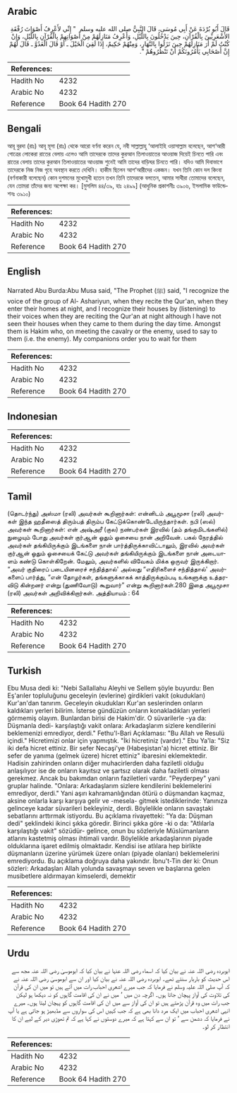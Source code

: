 ## Arabic


<div dir="rtl" lang="ar" style={{fontSize:'larger',backgroundColor:'#f8f9fa',padding:20}}>
قَالَ أَبُو بُرْدَةَ عَنْ أَبِي مُوسَى، قَالَ النَّبِيُّ صلى الله عليه وسلم ‏ "‏ إِنِّي لأَعْرِفُ أَصْوَاتَ رُفْقَةِ الأَشْعَرِيِّينَ بِالْقُرْآنِ، حِينَ يَدْخُلُونَ بِاللَّيْلِ، وَأَعْرِفُ مَنَازِلَهُمْ مِنْ أَصْوَاتِهِمْ بِالْقُرْآنِ بِاللَّيْلِ، وَإِنْ كُنْتُ لَمْ أَرَ مَنَازِلَهُمْ حِينَ نَزَلُوا بِالنَّهَارِ، وَمِنْهُمْ حَكِيمٌ، إِذَا لَقِيَ الْخَيْلَ ـ أَوْ قَالَ الْعَدُوَّ ـ قَالَ لَهُمْ إِنَّ أَصْحَابِي يَأْمُرُونَكُمْ أَنْ تَنْظُرُوهُمْ ‏"‏‏.‏
</div>
<div style={{backgroundColor:'#f8f9fa',padding:20, marginBottom: 10}}><table> <thead> <tr> <th>References:</th> <th></th> </tr> </thead> <tbody><tr><td>Hadith No</td><td>4232</td></tr><tr><td>Arabic No</td><td>4232</td></tr><tr><td>Reference</td><td>Book 64 Hadith 270</td></tr></tbody></table></div>

## Bengali


<div dir="ltr" lang="bn" style={{fontSize:'larger',backgroundColor:'#f8f9fa',padding:20}}>
আবূ বুরদা (রাঃ) আবূ মূসা (রাঃ) থেকে আরো বর্ণনা করেন যে, নবী সাল্লাল্লাহু ‘আলাইহি ওয়াসাল্লাম বলেছেন, আশ‘আরী গোত্রের লোকেরা রাতের বেলায় এলেও আমি তাদেরকে তাদের কুরআন তিলাওয়াতের আওয়াজ দিয়েই চিনতে পারি এবং রাতের বেলায় তাদের কুরআন তিলাওয়াতের আওয়াজ শুনেই আমি তাদের বাড়িঘর চিনতে পারি। যদিও আমি দিবাভাগে তাদেরকে নিজ নিজ গৃহে অবস্থান করতে দেখিনি। হাকীম ছিলেন আশ‘আরীদের একজন। যখন তিনি কোন দল কিংবা (বর্ণনাকারী বলেছেন) কোন দুশমনের মুখোমুখী হতেন তখন তিনি তাদেরকে বলতেন, আমার সাথীরা তোমাদের বলেছেন, যেন তোমরা তাঁদের জন্য অপেক্ষা কর। [মুসলিম ৪৪/৩৯, হাঃ ২৪৯৯] (আধুনিক প্রকাশনীঃ ৩৯০৬, ইসলামিক ফাউন্ডেশনঃ ৩৯১০)
</div>
<div style={{backgroundColor:'#f8f9fa',padding:20, marginBottom: 10}}><table> <thead> <tr> <th>References:</th> <th></th> </tr> </thead> <tbody><tr><td>Hadith No</td><td>4232</td></tr><tr><td>Arabic No</td><td>4232</td></tr><tr><td>Reference</td><td>Book 64 Hadith 270</td></tr></tbody></table></div>

## English


<div dir="ltr" lang="en" style={{fontSize:'larger',backgroundColor:'#f8f9fa',padding:20}}>
Narrated Abu Burda:Abu Musa said, "The Prophet (ﷺ) said, "I recognize the voice of the group of Al- Ashariyun, when they recite the Qur'an, when they enter their homes at night, and I recognize their houses by (listening) to their voices when they are reciting the Qur'an at night although I have not seen their houses when they came to them during the day time. Amongst them is Hakim who, on meeting the cavalry or the enemy, used to say to them (i.e. the enemy). My companions order you to wait for them
</div>
<div style={{backgroundColor:'#f8f9fa',padding:20, marginBottom: 10}}><table> <thead> <tr> <th>References:</th> <th></th> </tr> </thead> <tbody><tr><td>Hadith No</td><td>4232</td></tr><tr><td>Arabic No</td><td>4232</td></tr><tr><td>Reference</td><td>Book 64 Hadith 270</td></tr></tbody></table></div>

## Indonesian


<div dir="ltr" lang="id" style={{fontSize:'larger',backgroundColor:'#f8f9fa',padding:20}}>

</div>
<div style={{backgroundColor:'#f8f9fa',padding:20, marginBottom: 10}}><table> <thead> <tr> <th>References:</th> <th></th> </tr> </thead> <tbody><tr><td>Hadith No</td><td>4232</td></tr><tr><td>Arabic No</td><td>4232</td></tr><tr><td>Reference</td><td>Book 64 Hadith 270</td></tr></tbody></table></div>

## Tamil


<div dir="ltr" lang="ta" style={{fontSize:'larger',backgroundColor:'#f8f9fa',padding:20}}>
(தொடர்ந்து) அஸ்மா (ரலி) அவர்கள் கூறினார்கள்: என்னிடம் அபூமூசா (ரலி) அவர்கள் இந்த ஹதீஸைத் திரும்பத் திரும்ப கேட்டுக்கொண்டேயிருந்தார்கள். நபி (ஸல்) அவர்கள் கூறினார்கள்: என் அஷ்அரீ (குல) நண்பர்கள் இரவில் (தம் தங்குமிடங்களில்) நுழையும் போது அவர்கள் குர்ஆன் ஓதும் ஓசையை நான் அறிவேன். பகல் நேரத்தில் அவர்கள் தங்கியிருக்கும் இடங்களை நான் பார்த்திருக்காவிட்டாலும், இரவில் அவர்கள் குர்ஆன் ஓதும் ஓசையைக் கேட்டு அவர்கள் தங்கியிருக்கும் இடங்களை நான் அடையாளம் கண்டு கொள்கிறேன். மேலும், அவர்களில் விவேகம் மிக்க ஒருவர் இருக்கிறார். “அவர் குதிரைப் படையினரைச் சந்தித்தால்' அல்லது “எதிரிகளைச் சந்தித்தால்' அவர்களைப் பார்த்து, “என் தோழர்கள், தங்களுக்காகக் காத்திருக்கும்படி உங்களுக்கு உத்தரவிடு கின்றனர் என்று (துணிவோடு) கூறுவார்” என்று கூறினார்கள்.280 இதை அபூமூசா (ரலி) அவர்கள் அறிவிக்கிறார்கள். அத்தியாயம் : 64
</div>
<div style={{backgroundColor:'#f8f9fa',padding:20, marginBottom: 10}}><table> <thead> <tr> <th>References:</th> <th></th> </tr> </thead> <tbody><tr><td>Hadith No</td><td>4232</td></tr><tr><td>Arabic No</td><td>4232</td></tr><tr><td>Reference</td><td>Book 64 Hadith 270</td></tr></tbody></table></div>

## Turkish


<div dir="ltr" lang="tr" style={{fontSize:'larger',backgroundColor:'#f8f9fa',padding:20}}>
Ebu Musa dedi ki: "Nebi Sallallahu Aleyhi ve Sellem şöyle buyurdu: Ben Eş'arıler topluluğunu geceleyin (evlerine) girdikleri vakit (okudukları) Kur'an'dan tanırım. Geceleyin okudukları Kur'an seslerinden onların kaldıkları yerleri bilirim. İsterse gündüzün onların konakladıkları yerleri görmemiş olayım. Bunlardan birisi de Hakim'dir. O süvarilerle -ya da: Düşmanla dedi- karşılaştığı vakit onlara: Arkadaşlarım sizlere kendilerini beklemenizi emrediyor, derdi." Fethu'l-Bari Açıklaması: "Bu Allah ve Resulü içindi." Hicretimizi onlar için yapmıştık. "İki hicretiniz (vardır)." Ebu Ya'la: "Siz iki defa hicret ettiniz. Bir sefer Necaşi'ye (Habeşistan'a) hicret ettiniz. Bir sefer de yanıma (gelmek üzere) hicret ettiniz" ibaresini eklemektedir. Hadisin zahirinden onların diğer muhacirlerden daha faziletli olduğu anlaşılıyor ise de onların kayıtsız ve şartsız olarak daha faziletli olması gerekmez. Ancak bu bakımdan onların faziletleri vardır. "Peyderpey" yani gruplar halinde. "Onlara: Arkadaşlarım sizlere kendilerini beklemelerini emrediyor, derdi." Yani aşırı kahramanlığından ötürü o düşmandan kaçmaz, aksine onlarla karşı karşıya gelir ve -mesela- gitmek istediklerinde: Yanınıza gelinceye kadar süvarileri bekleyiniz, derdi. Böylelikle onların savaştaki sebatlarını arttırmak istiyordu. Bu açıklama rivayetteki: "Ya da: Düşman dedi" şeklindeki ikinci şıkka göredir. Birinci şıkka göre -ki o da: "Atlılarla karşılaştığı vakit" sözüdür- gelince, onun bu sözleriyle Müslümanların atlarını kastetmiş olması ihtimali vardır. Böylelikle arkadaşlarının piyade olduklarına işaret edilmiş olmaktadır. Kendisi ise atlılara hep birlikte düşmanların üzerine yürümek üzere onları (piyade olanları) beklemelerini emrediyordu. Bu açıklama doğruya daha yakındır. İbnu't-Tin der ki: Onun sözleri: Arkadaşları Allah yolunda savaşmayı seven ve başlarına gelen musibetlere aldırmayan kimselerdi, demektir
</div>
<div style={{backgroundColor:'#f8f9fa',padding:20, marginBottom: 10}}><table> <thead> <tr> <th>References:</th> <th></th> </tr> </thead> <tbody><tr><td>Hadith No</td><td>4232</td></tr><tr><td>Arabic No</td><td>4232</td></tr><tr><td>Reference</td><td>Book 64 Hadith 270</td></tr></tbody></table></div>

## Urdu


<div dir="rtl" lang="ur" style={{fontSize:'larger',backgroundColor:'#f8f9fa',padding:20}}>
ابوبردہ رضی اللہ عنہ نے بیان کیا کہ اسماء رضی اللہ عنہا نے بیان کیا کہ ابوموسیٰ رضی اللہ عنہ مجھ سے اس حدیث کو باربار سنتے تھے۔ ابوبردہ رضی اللہ عنہ نے بیان کیا اور ان سے ابوموسیٰ رضی اللہ عنہ نے کہ آپ صلی اللہ علیہ وسلم نے فرمایا کہ جب میرے اشعری احباب رات میں آتے ہیں تو میں ان کی قرآن کی تلاوت کی آواز پہچان جاتا ہوں۔ اگرچہ دن میں ‘ میں نے ان کی اقامت گاہوں کو نہ دیکھا ہو لیکن جب رات میں وہ قرآن پڑھتے ہیں تو ان کی آواز سے میں ان کی اقامت گاہوں کو پہچان لیتا ہوں۔ میرے انہی اشعری احباب میں ایک مرد دانا بھی ہے کہ جب کہیں اس کی سواروں سے مڈبھیڑ ہو جاتی ہے یا آپ نے فرمایا کہ دشمن سے ‘ تو ان سے کہتا ہے کہ میرے دوستوں نے کہا ہے کہ تم تھوڑی دیر کے لیے ان کا انتظار کر لو۔
</div>
<div style={{backgroundColor:'#f8f9fa',padding:20, marginBottom: 10}}><table> <thead> <tr> <th>References:</th> <th></th> </tr> </thead> <tbody><tr><td>Hadith No</td><td>4232</td></tr><tr><td>Arabic No</td><td>4232</td></tr><tr><td>Reference</td><td>Book 64 Hadith 270</td></tr></tbody></table></div>